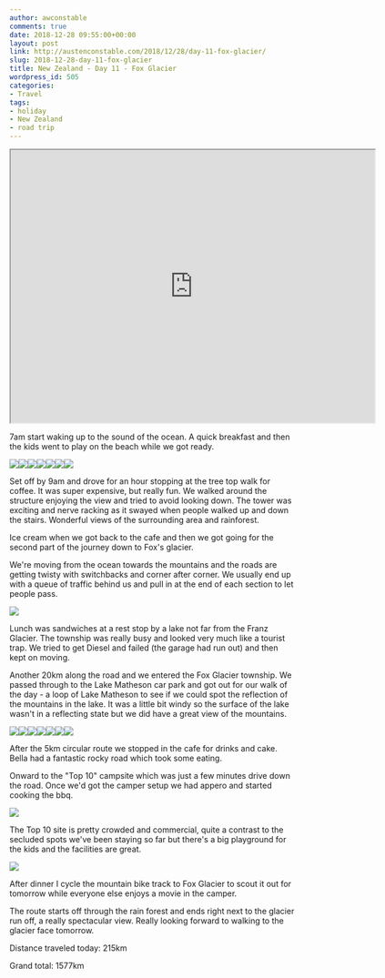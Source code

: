 ```yaml
---
author: awconstable
comments: true
date: 2018-12-28 09:55:00+00:00
layout: post
link: http://austenconstable.com/2018/12/28/day-11-fox-glacier/
slug: 2018-12-28-day-11-fox-glacier
title: New Zealand - Day 11 - Fox Glacier
wordpress_id: 505
categories:
- Travel
tags:
- holiday
- New Zealand
- road trip
---
```


<iframe src="https://www.google.com/maps/d/embed?mid=1u0l8KaAticIxINPgRlr7FEsb7K3pi9Ym&w=640&h=480" width="640" height="480"></iframe>

7am start waking up to the sound of the ocean. A quick breakfast and then the kids went to play on the beach while we got ready.

![](../images/2018/12/img_2797.jpg)![](../images/2018/12/img_2792.jpg)![](../images/2018/12/img_2793.jpg)![](../images/2018/12/img_0180.jpg)![](../images/2018/12/img_2802.jpg)![](../images/2018/12/img_2799.jpg)![](../images/2018/12/img_2810.jpg)

Set off by 9am and drove for an hour stopping at the tree top walk for coffee. It was super expensive, but really fun. We walked around the structure enjoying the view and tried to avoid looking down. The tower was exciting and nerve racking as it swayed when people walked up and down the stairs. Wonderful views of the surrounding area and rainforest.

Ice cream when we got back to the cafe and then we got going for the second part of the journey down to Fox's glacier.

We're moving from the ocean towards the mountains and the roads are getting twisty with switchbacks and corner after corner. We usually end up with a queue of traffic behind us and pull in at the end of each section to let people pass.

![](../images/2018/12/img_2820.jpg)

Lunch was sandwiches at a rest stop by a lake not far from the Franz Glacier. The township was really busy and looked very much like a tourist trap. We tried to get Diesel and failed (the garage had run out) and then kept on moving.

Another 20km along the road and we entered the Fox Glacier township. We passed through to the Lake Matheson car park and got out for our walk of the day - a loop of Lake Matheson to see if we could spot the reflection of the mountains in the lake. It was a little bit windy so the surface of the lake wasn't in a reflecting state but we did have a great view of the mountains.

![](../images/2018/12/img_2823.jpg)![](../images/2018/12/img_2825.jpg)![](../images/2018/12/img_0210.jpg)![](../images/2018/12/img_2829.jpg)![](../images/2018/12/img_0217.jpg)![](../images/2018/12/img_2832.jpg)![](../images/2018/12/img_2836.jpg)

After the 5km circular route we stopped in the cafe for drinks and cake. Bella had a fantastic rocky road which took some eating.

Onward to the "Top 10" campsite which was just a few minutes drive down the road. Once we'd got the camper setup we had appero and started cooking the bbq.

![](../images/2018/12/img_0227.jpg)

The Top 10 site is pretty crowded and commercial, quite a contrast to the secluded spots we've been staying so far but there's a big playground for the kids and the facilities are great.

![](../images/2018/12/img_2844.jpg)

After dinner I cycle the mountain bike track to Fox Glacier to scout it out for tomorrow while everyone else enjoys a movie in the camper.

The route starts off through the rain forest and ends right next to the glacier run off, a really spectacular view. Really looking forward to walking to the glacier face tomorrow.

Distance traveled today: 215km

Grand total: 1577km
